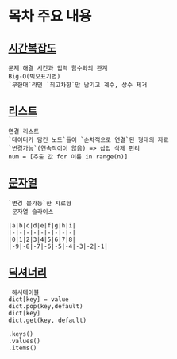 # 목차 주요 내용
## [시간복잡도](시간복잡도.md)
```
문제 해결 시간과 입력 함수와의 관계
Big-O(빅오표기법)
`무한대`라면 `최고차향`만 남기고 계수, 상수 제거
```
## [리스트](list.md)
```
연결 리스트
`데이터가 담긴 노드`들이 `순차적으로 연결`된 형태의 자료
`변경가능`(연속적이이 않음) => 삽입 삭제 편리
num = [추출 값 for 이름 in range(n)]
```
## [문자열](string.md)
```
`변경 불가능`한 자료형
 문자열 슬라이스

|a|b|c|d|e|f|g|h|i|
|-|-|-|-|-|-|-|-|-|
|0|1|2|3|4|5|6|7|8|
|-9|-8|-7|-6|-5|-4|-3|-2|-1|
```

## [딕셔너리](dictionary.md)
```
 해시테이블
dict[key] = value  
dict.pop(key,default)
dict[key] 
dict.get(key, default)

.keys()
.values()
.items()
```

